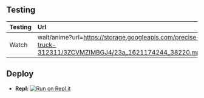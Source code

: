 
## Testing

| Testing | Url                                                                                                                               |
| ---        | :---                                                                                                                                |
| Watch       | wait/anime?url=https://storage.googleapis.com/precise-truck-312311/3ZCVMZIMBGJ4/23a_1621174244_38220.mp4 |


## Deploy
* **Repl:** [![Run on Repl.it](https://repl.it/badge/github/MoeZilla/web-chatbot-api)](https://repl.it/github/MoeZilla/web-chatbot-api)
